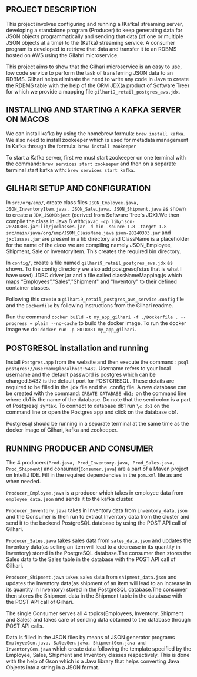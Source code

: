 ## PROJECT DESCRIPTION

This project involves configuring and running a (Kafka) streaming server, developing a standalone program (Producer) to keep generating data for JSON objects programmatically and sending that data (of one or multiple JSON objects at a time) to the (Kafka) streaming service. A consumer program is developed to retrieve that data and transfer it to an RDBMS hosted on AWS using the Gilahri microservice.

This project aims to show that the Gilhari microservice is an easy to use, low code service to perform the task of transferring JSON data to an RDBMS. Gilhari helps eliminate the need to write any code in Java to create the RDBMS table with the help of the ORM JDX(a product of Software Tree) for which we provide a mapping file ```gilhari9_retail_postgres_aws.jdx```.



## INSTALLING AND STARTING A KAFKA SERVER ON MACOS

  We can install kafka by using the homebrew formula: ```brew install kafka```. We also need to install zookeeper which is used for metadata management in Kafka through the formula: ```brew install zookeeper```

  To start a Kafka server, first we must start zookeeper on one terminal with the command: ```brew services start zookeeper``` and then on a separate terminal start kafka with: ```brew services start kafka```.

## GILHARI SETUP AND CONFIGURATION
	
  In ```src/org/emp/```, create class files ```JSON_Employee.java, JSON_InventoryItem.java, JSON_Sale.java, JSON_Shipment.java``` as shown to create a ```JDX_JSONObject``` (derived from Software Tree's JDX).We then compile the class in Java 8 with:```javac -cp lib/json-20240303.jar:lib/jxclasses.jar -d bin -source 1.8 -target 1.8 src/main/java/org/emp/JSON_ClassName.java```
 ```json-20240303.jar``` and ```jxclasses.jar``` are present in a lib directory and ClassName is a placeholder for the name of the class we are compiling namely JSON_Employee, Shipment, Sale or InventoryItem. This creates the required bin directory.

  In ```config/```, create a file named ```gilhari9_retail_postgres_aws.jdx``` as shown. To the config directory we also add postgresql’s(as that is what I have used) JDBC driver jar and a file called classNameMapping.js which maps “Employees”,"Sales","Shipment" and "Inventory" to their defined container classes.
  
  Following this create a ```gilhari9_retail_postgres_aws_service.config``` file and the ```Dockerfile``` by following instructions from the Gilhari readme.

  Run the command ```docker build -t my_app_gilhari -f ./Dockerfile . --progress = plain --no-cache``` to build the docker image. To run the docker image we do: ```docker run -p 80:8081 my_app_gilhari```.

## POSTGRESQL installation and running
  
  Install ```Postgres.app``` from the website and then execute the command : ```psql postgres://username@localhost:5432```. Username refers to your local username and the default password is postgres which can be changed.5432 is the default port for POSTGRESQL. These details are required to be filled in the .jdx file and the .config file. A new database can be created with the command: ```CREATE DATABASE db1;``` on the command line where db1 is the name of the database. Do note that the semi colon is a part of Postgresql syntax. To connect to database db1 run ```\c db1``` on the command line or open the Postgres app and click on the database db1.

Postgresql should be running in a separate terminal at the same time as the docker image of Gilhari, kafka and zookeeper.

## RUNNING PRODUCER AND CONSUMER
 The 4 producers(```Prod.java, Prod_Inventory.java, Prod_Sales.java, Prod_Shipment```) and consumer(```Consumer.java```) are a part of a Maven project on  IntelliJ IDE. Fill in the required dependencies in the ```pom.xml``` file as and when needed. 

```Producer_Employee.java``` is a producer which takes in employee data from ```employee_data.json``` and sends it to the kafka cluster.

```Producer_Inventory.java``` takes in Inventory data from ```inventory_data.json``` and the Consumer is then run to extract Inventory data from the cluster and send it to the backend PostgreSQL database by using the POST API call of Gilhari. 

```Producer_Sales.java``` takes sales data from ```sales_data.json``` and updates the Inventory data(as selling an item will lead to a decrease in its quantity in Inventory) stored in the PostgreSQL database.The consumer then stores the Sales data to the Sales table in the database with the POST API call of Gilhari. 

```Producer_Shipment.java``` takes sales data from ```shipment_data.json``` and updates the Inventory data(as shipment of an item will lead to an increase in its quantity in Inventory) stored in the PostgreSQL database.The consumer then stores the Shipment data in the Shipment table in the database with the POST API call of Gilhari. 

The single Consumer serves all 4 topics(Employees, Inventory, Shipment and Sales) and takes care of sending data obtained to the database through POST API calls.

Data is filled in the JSON files by means of JSON generator programs ```EmployeeGen.java, SalesGen.java, ShipmentGen.java and InventoryGen.java``` which create data following the template specified by the Employee, Sales, Shipment and Inventory classes respectively. This is done with the help of Gson which is a Java library that helps converting Java Objects into a string in a JSON format.

